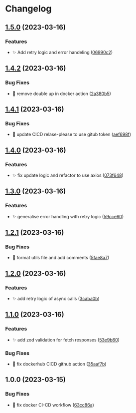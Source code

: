 # Changelog

## [1.5.0](https://github.com/jacobgad/vercel-ddns/compare/v1.4.2...v1.5.0) (2023-03-16)


### Features

* :sparkles: Add retry logic and error handeling ([06990c2](https://github.com/jacobgad/vercel-ddns/commit/06990c26beacf93e16a1e4a9f8bbfb06e0b68996))

## [1.4.2](https://github.com/jacobgad/vercel-ddns/compare/v1.4.1...v1.4.2) (2023-03-16)


### Bug Fixes

* :bug: remove double up in docker action ([2a380b5](https://github.com/jacobgad/vercel-ddns/commit/2a380b5c078284eea6e37c7f26714f4d7f194432))

## [1.4.1](https://github.com/jacobgad/vercel-ddns/compare/v1.4.0...v1.4.1) (2023-03-16)


### Bug Fixes

* :bug: update CICD relase-please to use gitub token ([aef698f](https://github.com/jacobgad/vercel-ddns/commit/aef698f3bfaff5361a8c7e49aeb8d329eb5a0685))

## [1.4.0](https://github.com/jacobgad/vercel-ddns/compare/v1.3.0...v1.4.0) (2023-03-16)


### Features

* :sparkles: fix update logic and refactor to use axios ([073f648](https://github.com/jacobgad/vercel-ddns/commit/073f648f46d362178d1187e3592bed37b23c6f64))

## [1.3.0](https://github.com/jacobgad/vercel-ddns/compare/v1.2.1...v1.3.0) (2023-03-16)


### Features

* :sparkles: generalise error handling with retry logic ([59cce60](https://github.com/jacobgad/vercel-ddns/commit/59cce609e341f7afa8874dea273f4498d0763518))

## [1.2.1](https://github.com/jacobgad/vercel-ddns/compare/v1.2.0...v1.2.1) (2023-03-16)


### Bug Fixes

* :bug: format utils file and add comments ([5fae8a7](https://github.com/jacobgad/vercel-ddns/commit/5fae8a71cb27c1fc6c2e5e6e7028a03d96c126b5))

## [1.2.0](https://github.com/jacobgad/vercel-ddns/compare/v1.1.0...v1.2.0) (2023-03-16)


### Features

* :sparkles: add retry logic of async calls ([3caba0b](https://github.com/jacobgad/vercel-ddns/commit/3caba0b5df917d5fc0620dccbc0459275b4b19ec))

## [1.1.0](https://github.com/jacobgad/vercel-ddns/compare/v1.0.0...v1.1.0) (2023-03-16)


### Features

* :sparkles: add zod validation for fetch responses ([53e9b60](https://github.com/jacobgad/vercel-ddns/commit/53e9b6079e51c1c806e9e633ec8776c154f5c8cd))


### Bug Fixes

* :bug: fix dockerhub CICD github action ([35aaf7b](https://github.com/jacobgad/vercel-ddns/commit/35aaf7b9eb0ef8ffb7ef6d4760ef4e05993b62ca))

## 1.0.0 (2023-03-15)


### Bug Fixes

* :bug: fix docker CI-CD workflow ([63cc86a](https://github.com/jacobgad/vercel-ddns/commit/63cc86a6e177641e95593da1c262a03cb746bc9b))
